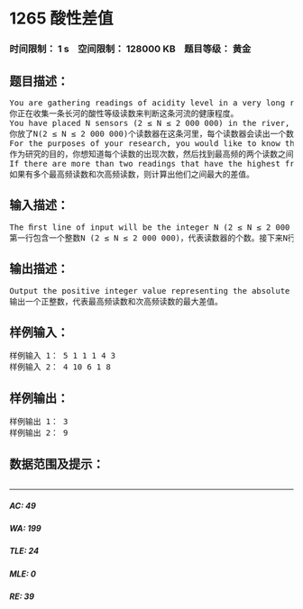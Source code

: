 # 1265 酸性差值   
### 时间限制： 1 s&nbsp;&nbsp;&nbsp;&nbsp;空间限制： 128000 KB&nbsp;&nbsp;&nbsp;&nbsp;题目等级： 黄金  
## 题目描述：  

<pre>
You are gathering readings of acidity level in a very long river in order to determine the health of the river.
你正在收集一条长河的酸性等级读数来判断这条河流的健康程度。
You have placed N sensors (2 ≤ N ≤ 2 000 000) in the river, and each sensor gives an integer reading R (1 ≤ R ≤ 1 000).
你放了N(2 ≤ N ≤ 2 000 000)个读数器在这条河里，每个读数器会读出一个数值R(1 ≤ R ≤ 1 000)。
For the purposes of your research, you would like to know the frequency of each reading, and ﬁnd the absolute difference between the two most frequent readings.
作为研究的目的，你想知道每个读数的出现次数，然后找到最高频的两个读数之间的差值是多大。
If there are more than two readings that have the highest frequency, the difference computed should be the largest such absolute difference between two readings with this frequency. If there is only one reading with the largest frequency, but more than one reading with the second largest fre- quency, the difference computed should be the largest absolute difference between the most fre- quently occurring reading and any of the readings which occur with second-highest frequency.
如果有多个最高频读数和次高频读数，则计算出他们之间最大的差值。
</pre>
  
  
## 输入描述：  

<pre>
The ﬁrst line of input will be the integer N (2 ≤ N ≤ 2 000 000), the number of sensors. The next N lines each contain the reading for that sensor, which is an integer R (1 ≤ R ≤ 1 000). You should assume that there are at least two different readings in the input.
第一行包含一个整数N (2 ≤ N ≤ 2 000 000)，代表读数器的个数。接下来N行每行一个整数代表各个读数器的读数R (1 ≤ R ≤ 1 000)。你可以假设输入至少包含2个不同的读数。
</pre>
  
  
## 输出描述：  

<pre>
Output the positive integer value representing the absolute difference between the two most fre- quently occurring readings, subject to the tie-breaking rules outlined above.
输出一个正整数，代表最高频读数和次高频读数的最大差值。
</pre>
  
  
## 样例输入：  

<pre>
样例输入 1： 5 1 1 1 4 3
样例输入 2： 4 10 6 1 8
</pre>
  
  
## 样例输出：  

<pre>
样例输出 1： 3
样例输出 2： 9
</pre>
  
  
## 数据范围及提示：  

<pre>
</pre>
  
  
***  

##### AC: 49  
##### WA: 199  
##### TLE: 24  
##### MLE: 0  
##### RE: 39  

